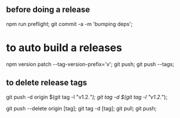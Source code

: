 ## before doing a release

npm run preflight;
git commit -a -m 'bumping deps';

# to auto build a releases

npm version patch --tag-version-prefix='v';
git push;
git push --tags;

## to delete release tags

git push -d origin $(git tag -l "v1.2.*");
git tag -d $(git tag -l "v1.2.*");

git push --delete origin [tag];
git tag -d [tag];
git pull;
git push;
